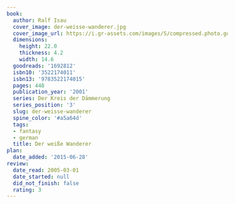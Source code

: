 ```yaml
---
book:
  author: Ralf Isau
  cover_image: der-weisse-wanderer.jpg
  cover_image_url: https://i.gr-assets.com/images/S/compressed.photo.goodreads.com/books/1186999457l/1692812.jpg
  dimensions:
    height: 22.0
    thickness: 4.2
    width: 14.6
  goodreads: '1692812'
  isbn10: '3522174011'
  isbn13: '9783522174015'
  pages: 448
  publication_year: '2001'
  series: Der Kreis der Dämmerung
  series_position: '3'
  slug: der-weisse-wanderer
  spine_color: '#a5a64d'
  tags:
  - fantasy
  - german
  title: Der weiße Wanderer
plan:
  date_added: '2015-06-28'
review:
  date_read: 2005-03-01
  date_started: null
  did_not_finish: false
  rating: 3
---
```

